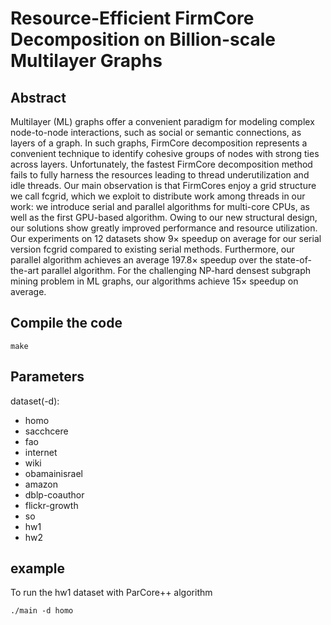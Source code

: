 # Resource-Efficient FirmCore Decomposition on Billion-scale Multilayer Graphs

## Abstract

Multilayer (ML) graphs offer a convenient paradigm for modeling complex node-to-node interactions, such as social or semantic connections, as layers of a graph. In such graphs, FirmCore decomposition represents a convenient technique to identify cohesive groups of nodes with strong ties across layers. Unfortunately, the fastest FirmCore decomposition method fails to fully harness the resources leading to thread underutilization and idle threads. Our main observation is that FirmCores enjoy a grid structure we call fcgrid, which we exploit to distribute work among threads in our work: we introduce serial and parallel algorithms for multi-core CPUs, as well as the first GPU-based algorithm. Owing to our new structural design, our solutions show greatly improved performance and resource utilization. Our experiments on 12 datasets show 9× speedup on average for our serial version fcgrid compared to existing serial methods. Furthermore, our parallel algorithm achieves an average 197.8× speedup over the state-of-the-art parallel algorithm. For the challenging NP-hard densest subgraph mining problem in ML graphs, our algorithms achieve 15× speedup on average.

## Compile the code

```
make
```

## Parameters

dataset(-d):


- homo
- sacchcere
- fao
- internet
- wiki
- obamainisrael
- amazon
- dblp-coauthor
- flickr-growth
- so
- hw1
- hw2


## example

To run the hw1 dataset with ParCore++ algorithm

```
./main -d homo 
```
